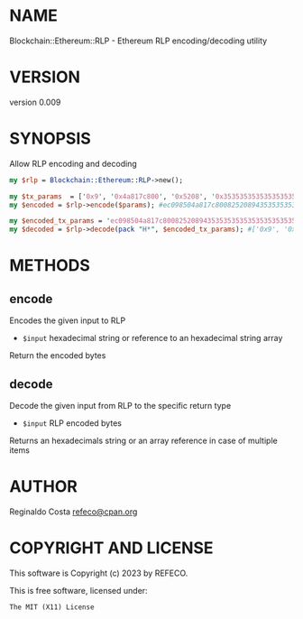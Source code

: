 # NAME

Blockchain::Ethereum::RLP - Ethereum RLP encoding/decoding utility

# VERSION

version 0.009

# SYNOPSIS

Allow RLP encoding and decoding

```perl
my $rlp = Blockchain::Ethereum::RLP->new();

my $tx_params  = ['0x9', '0x4a817c800', '0x5208', '0x3535353535353535353535353535353535353535', '0xde0b6b3a7640000', '0x', '0x1', '0x', '0x'];
my $encoded = $rlp->encode($params); #ec098504a817c800825208943535353535353535353535353535353535353535880de0b6b3a764000080018080

my $encoded_tx_params = 'ec098504a817c800825208943535353535353535353535353535353535353535880de0b6b3a764000080018080';
my $decoded = $rlp->decode(pack "H*", $encoded_tx_params); #['0x9', '0x4a817c800', '0x5208', '0x3535353535353535353535353535353535353535', '0xde0b6b3a7640000', '0x', '0x1', '0x', '0x']
```

# METHODS

## encode

Encodes the given input to RLP

- `$input` hexadecimal string or reference to an hexadecimal string array

Return the encoded bytes

## decode

Decode the given input from RLP to the specific return type

- `$input` RLP encoded bytes

Returns an hexadecimals string or an array reference in case of multiple items

# AUTHOR

Reginaldo Costa <refeco@cpan.org>

# COPYRIGHT AND LICENSE

This software is Copyright (c) 2023 by REFECO.

This is free software, licensed under:

```
The MIT (X11) License
```

